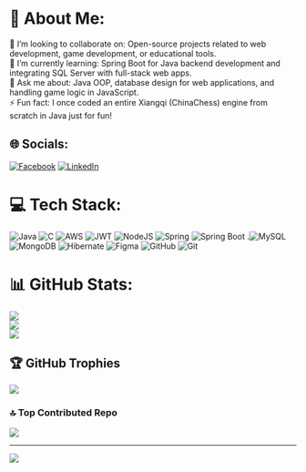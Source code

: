 # 💫 About Me:
👯 I’m looking to collaborate on: Open-source projects related to web development, game development, or educational tools.<br>🌱 I’m currently learning: Spring Boot for Java backend development and integrating SQL Server with full-stack web apps.<br>💬 Ask me about: Java OOP, database design for web applications, and handling game logic in JavaScript.<br>⚡ Fun fact: I once coded an entire Xiangqi (ChinaChess) engine from scratch in Java just for fun!


## 🌐 Socials:
[![Facebook](https://img.shields.io/badge/Facebook-%231877F2.svg?logo=Facebook&logoColor=white)](https://www.facebook.com/tusry.uong) [![LinkedIn](https://img.shields.io/badge/LinkedIn-%230077B5.svg?logo=linkedin&logoColor=white)](https://www.linkedin.com/in/uongthanhtu/) 

# 💻 Tech Stack:
![Java](https://img.shields.io/badge/java-%23ED8B00.svg?style=for-the-badge&logo=openjdk&logoColor=white) ![C](https://img.shields.io/badge/c-%2300599C.svg?style=for-the-badge&logo=c&logoColor=white) ![AWS](https://img.shields.io/badge/AWS-%23FF9900.svg?style=for-the-badge&logo=amazon-aws&logoColor=white) ![JWT](https://img.shields.io/badge/JWT-black?style=for-the-badge&logo=JSON%20web%20tokens) ![NodeJS](https://img.shields.io/badge/node.js-6DA55F?style=for-the-badge&logo=node.js&logoColor=white) ![Spring](https://img.shields.io/badge/spring-%236DB33F.svg?style=for-the-badge&logo=spring&logoColor=white) ![Spring Boot](https://img.shields.io/badge/springboot-%236DB33F.svg?style=for-the-badge&logo=springboot&logoColor=white) .![MySQL](https://img.shields.io/badge/mysql-4479A1.svg?style=for-the-badge&logo=mysql&logoColor=white) ![MongoDB](https://img.shields.io/badge/MongoDB-%234ea94b.svg?style=for-the-badge&logo=mongodb&logoColor=white) ![Hibernate](https://img.shields.io/badge/Hibernate-59666C?style=for-the-badge&logo=Hibernate&logoColor=white) ![Figma](https://img.shields.io/badge/figma-%23F24E1E.svg?style=for-the-badge&logo=figma&logoColor=white) ![GitHub](https://img.shields.io/badge/github-%23121011.svg?style=for-the-badge&logo=github&logoColor=white) ![Git](https://img.shields.io/badge/git-%23F05033.svg?style=for-the-badge&logo=git&logoColor=white)
# 📊 GitHub Stats:
![](https://github-readme-stats.vercel.app/api?username=uongthanhtu&theme=dark&hide_border=false&include_all_commits=false&count_private=false)<br/>
![](https://nirzak-streak-stats.vercel.app/?user=uongthanhtu&theme=dark&hide_border=false)<br/>
![](https://github-readme-stats.vercel.app/api/top-langs/?username=uongthanhtu&theme=dark&hide_border=false&include_all_commits=false&count_private=false&layout=compact)

## 🏆 GitHub Trophies
![](https://github-profile-trophy.vercel.app/?username=uongthanhtu&theme=radical&no-frame=true&no-bg=true&margin-w=4)

### 🔝 Top Contributed Repo
![](https://github-contributor-stats.vercel.app/api?username=uongthanhtu&limit=5&theme=dark&combine_all_yearly_contributions=true)

---
[![](https://visitcount.itsvg.in/api?id=uongthanhtu&icon=0&color=0)](https://visitcount.itsvg.in)

<!-- Proudly created with GPRM ( https://gprm.itsvg.in ) -->
